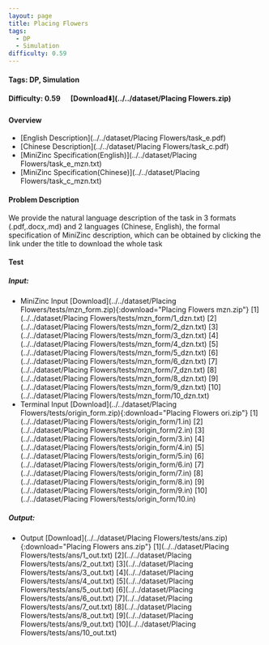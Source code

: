 ```yaml
---
layout: page
title: Placing Flowers
tags:
  - DP
  - Simulation
difficulty: 0.59
---
```


#### Tags: DP, Simulation
#### Difficulty: 0.59 &nbsp;&nbsp;&nbsp;&nbsp; [Download⬇️](../../dataset/Placing Flowers.zip)
#### Overview
- [English Description](../../dataset/Placing Flowers/task_e.pdf)
- [Chinese Description](../../dataset/Placing Flowers/task_c.pdf)
- [MiniZinc Specification(English)](../../dataset/Placing Flowers/task_e_mzn.txt)
- [MiniZinc Specification(Chinese)](../../dataset/Placing Flowers/task_c_mzn.txt)

#### Problem Description
We provide the natural language description of the task in 3 formats (.pdf,.docx,.md) and 2 languages (Chinese, English), the formal specification of MiniZinc description, which can be obtained by clicking the link under the title to download the whole task
#### Test
##### Input:
- MiniZinc Input [Download](../../dataset/Placing Flowers/tests/mzn_form.zip){:download="Placing Flowers mzn.zip"} [1](../../dataset/Placing Flowers/tests/mzn_form/1_dzn.txt) [2](../../dataset/Placing Flowers/tests/mzn_form/2_dzn.txt) [3](../../dataset/Placing Flowers/tests/mzn_form/3_dzn.txt) [4](../../dataset/Placing Flowers/tests/mzn_form/4_dzn.txt) [5](../../dataset/Placing Flowers/tests/mzn_form/5_dzn.txt) [6](../../dataset/Placing Flowers/tests/mzn_form/6_dzn.txt) [7](../../dataset/Placing Flowers/tests/mzn_form/7_dzn.txt) [8](../../dataset/Placing Flowers/tests/mzn_form/8_dzn.txt) [9](../../dataset/Placing Flowers/tests/mzn_form/9_dzn.txt) [10](../../dataset/Placing Flowers/tests/mzn_form/10_dzn.txt) 
- Terminal Input [Download](../../dataset/Placing Flowers/tests/origin_form.zip){:download="Placing Flowers ori.zip"} [1](../../dataset/Placing Flowers/tests/origin_form/1.in) [2](../../dataset/Placing Flowers/tests/origin_form/2.in) [3](../../dataset/Placing Flowers/tests/origin_form/3.in) [4](../../dataset/Placing Flowers/tests/origin_form/4.in) [5](../../dataset/Placing Flowers/tests/origin_form/5.in) [6](../../dataset/Placing Flowers/tests/origin_form/6.in) [7](../../dataset/Placing Flowers/tests/origin_form/7.in) [8](../../dataset/Placing Flowers/tests/origin_form/8.in) [9](../../dataset/Placing Flowers/tests/origin_form/9.in) [10](../../dataset/Placing Flowers/tests/origin_form/10.in) 

##### Output:
- Output [Download](../../dataset/Placing Flowers/tests/ans.zip){:download="Placing Flowers ans.zip"} [1](../../dataset/Placing Flowers/tests/ans/1_out.txt) [2](../../dataset/Placing Flowers/tests/ans/2_out.txt) [3](../../dataset/Placing Flowers/tests/ans/3_out.txt) [4](../../dataset/Placing Flowers/tests/ans/4_out.txt) [5](../../dataset/Placing Flowers/tests/ans/5_out.txt) [6](../../dataset/Placing Flowers/tests/ans/6_out.txt) [7](../../dataset/Placing Flowers/tests/ans/7_out.txt) [8](../../dataset/Placing Flowers/tests/ans/8_out.txt) [9](../../dataset/Placing Flowers/tests/ans/9_out.txt) [10](../../dataset/Placing Flowers/tests/ans/10_out.txt) 

